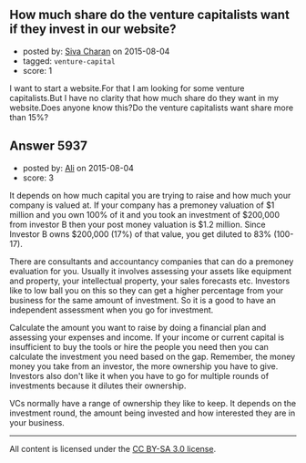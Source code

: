 ## How much share do the venture capitalists want if they invest in our website?

- posted by: [Siva Charan](https://stackexchange.com/users/1040672/siva-charan) on 2015-08-04
- tagged: `venture-capital`
- score: 1


I want to start a website.For that I am looking for some venture capitalists.But I have no clarity that how much share do they want in my website.Does anyone know this?Do the venture capitalists want share more than 15%?


## Answer 5937

- posted by: [Ali](https://stackexchange.com/users/2815644/ali) on 2015-08-04
- score: 3

It depends on how much capital  you are trying to raise and how much your company is valued at. If your company has a premoney valuation of $1 million and you own 100% of it and you took an investment of $200,000 from investor B then your post money valuation is $1.2 million. Since Investor B owns $200,000 (17%) of that value, you get diluted to 83% (100-17). 

There are consultants and accountancy companies that can do a premoney evaluation for you. Usually it involves assessing your assets like equipment and property, your intellectual property, your sales forecasts etc. Investors like to low ball you on this so they can get a higher percentage from your business for the same amount of investment. So it is a good to have an independent assessment when you go for investment. 

Calculate the amount you want to raise by doing a financial plan and assessing your expenses and income. If your income or current capital is insufficient to buy the tools or hire the people you need then you can calculate the investment you need based on the gap. Remember, the money money you take from an investor, the more ownership you have to give. Investors also don't like it when you have to go for multiple rounds of investments because it dilutes their ownership.

VCs normally have a range of ownership they like to keep. It depends on the investment round, the amount being invested and how interested they are in your business. 



---

All content is licensed under the [CC BY-SA 3.0 license](https://creativecommons.org/licenses/by-sa/3.0/).
